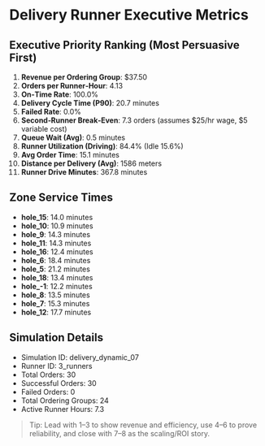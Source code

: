 # Delivery Runner Executive Metrics

## Executive Priority Ranking (Most Persuasive First)
1. **Revenue per Ordering Group**: $37.50
2. **Orders per Runner‑Hour**: 4.13
3. **On‑Time Rate**: 100.0%
4. **Delivery Cycle Time (P90)**: 20.7 minutes
5. **Failed Rate**: 0.0%
6. **Second‑Runner Break‑Even**: 7.3 orders (assumes $25/hr wage, $5 variable cost)
7. **Queue Wait (Avg)**: 0.5 minutes
8. **Runner Utilization (Driving)**: 84.4% (Idle 15.6%)
9. **Avg Order Time**: 15.1 minutes
10. **Distance per Delivery (Avg)**: 1586 meters
11. **Runner Drive Minutes**: 367.8 minutes

## Zone Service Times
- **hole_15**: 14.0 minutes
- **hole_10**: 10.9 minutes
- **hole_9**: 14.3 minutes
- **hole_11**: 14.3 minutes
- **hole_16**: 12.4 minutes
- **hole_6**: 18.4 minutes
- **hole_5**: 21.2 minutes
- **hole_18**: 13.4 minutes
- **hole_-1**: 12.2 minutes
- **hole_8**: 13.5 minutes
- **hole_7**: 15.3 minutes
- **hole_12**: 17.7 minutes


## Simulation Details
- Simulation ID: delivery_dynamic_07
- Runner ID: 3_runners
- Total Orders: 30
- Successful Orders: 30
- Failed Orders: 0
- Total Ordering Groups: 24
- Active Runner Hours: 7.3

> Tip: Lead with 1–3 to show revenue and efficiency, use 4–6 to prove reliability, and close with 7–8 as the scaling/ROI story.
